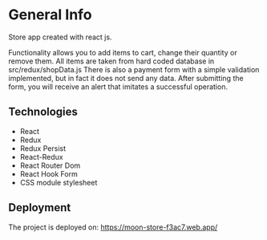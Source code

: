 # General Info

Store app created with react js.

Functionality allows you to add items to cart, change their quantity or remove them. All items are taken from hard coded database in src/redux/shopData.js
There is also a payment form with a simple validation implemented, but in fact it does not send any data. After submitting the form, you will receive an alert that imitates a successful operation.

## Technologies

- React
- Redux
- Redux Persist
- React-Redux
- React Router Dom
- React Hook Form
- CSS module stylesheet

## Deployment

The project is deployed on:
https://moon-store-f3ac7.web.app/
